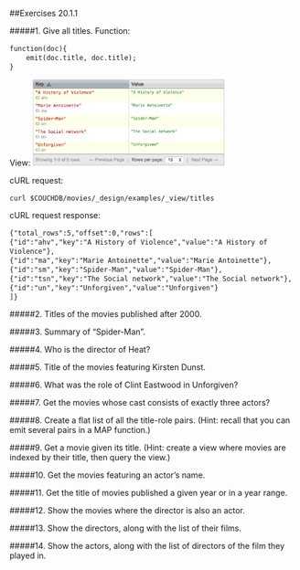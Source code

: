 ##Exercises 20.1.1

#####1. Give all titles.
Function:
```
function(doc){
	emit(doc.title, doc.title);
}
```
View:
<img src="resources/ex1.png" style="width:3.5in"></img>

cURL request:

```
curl $COUCHDB/movies/_design/examples/_view/titles
```

cURL request response:

```
{"total_rows":5,"offset":0,"rows":[
{"id":"ahv","key":"A History of Violence","value":"A History of Violence"},
{"id":"ma","key":"Marie Antoinette","value":"Marie Antoinette"},
{"id":"sm","key":"Spider-Man","value":"Spider-Man"},
{"id":"tsn","key":"The Social network","value":"The Social network"},
{"id":"un","key":"Unforgiven","value":"Unforgiven"}
]}
```

#####2. Titles of the movies published after 2000.

#####3. Summary of “Spider-Man”.

#####4. Who is the director of Heat?

#####5. Title of the movies featuring Kirsten Dunst.

#####6. What was the role of Clint Eastwood in Unforgiven?

#####7. Get the movies whose cast consists of exactly three actors?

#####8. Create a flat list of all the title-role pairs. (Hint: recall that you can emit several pairs in a MAP function.)

#####9. Get a movie given its title. (Hint: create a view where movies are indexed by their title, then query the view.)

#####10. Get the movies featuring an actor’s name.

#####11. Get the title of movies published a given year or in a year range.

#####12. Show the movies where the director is also an actor.

#####13. Show the directors, along with the list of their films.

#####14. Show the actors, along with the list of directors of the film they played in.
